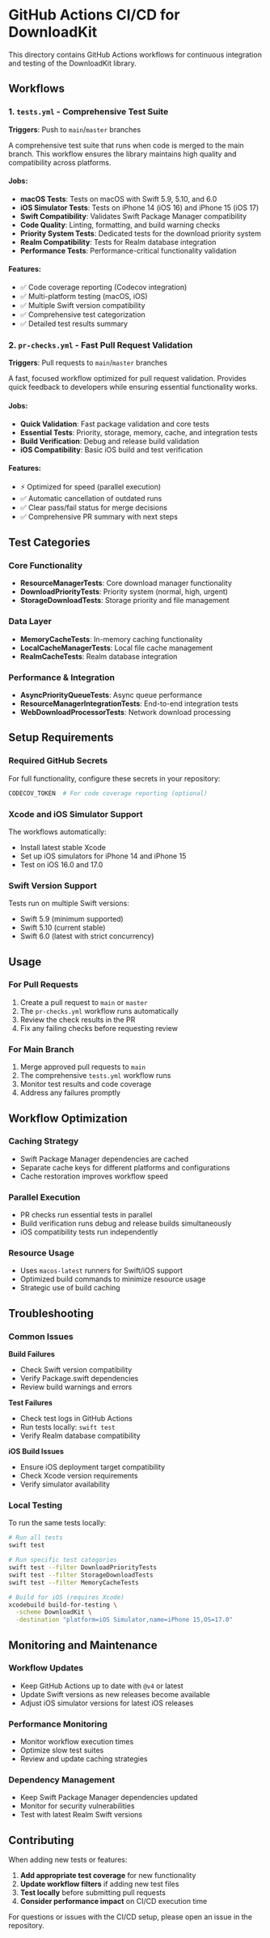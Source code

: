 # GitHub Actions CI/CD for DownloadKit

This directory contains GitHub Actions workflows for continuous integration and testing of the DownloadKit library.

## Workflows

### 1. `tests.yml` - Comprehensive Test Suite
**Triggers**: Push to `main`/`master` branches

A comprehensive test suite that runs when code is merged to the main branch. This workflow ensures the library maintains high quality and compatibility across platforms.

#### Jobs:
- **macOS Tests**: Tests on macOS with Swift 5.9, 5.10, and 6.0
- **iOS Simulator Tests**: Tests on iPhone 14 (iOS 16) and iPhone 15 (iOS 17)  
- **Swift Compatibility**: Validates Swift Package Manager compatibility
- **Code Quality**: Linting, formatting, and build warning checks
- **Priority System Tests**: Dedicated tests for the download priority system
- **Realm Compatibility**: Tests for Realm database integration
- **Performance Tests**: Performance-critical functionality validation

#### Features:
- ✅ Code coverage reporting (Codecov integration)
- ✅ Multi-platform testing (macOS, iOS)
- ✅ Multiple Swift version compatibility
- ✅ Comprehensive test categorization
- ✅ Detailed test results summary

### 2. `pr-checks.yml` - Fast Pull Request Validation
**Triggers**: Pull requests to `main`/`master` branches

A fast, focused workflow optimized for pull request validation. Provides quick feedback to developers while ensuring essential functionality works.

#### Jobs:
- **Quick Validation**: Fast package validation and core tests
- **Essential Tests**: Priority, storage, memory, cache, and integration tests
- **Build Verification**: Debug and release build validation
- **iOS Compatibility**: Basic iOS build and test verification

#### Features:
- ⚡ Optimized for speed (parallel execution)
- ✅ Automatic cancellation of outdated runs
- ✅ Clear pass/fail status for merge decisions
- ✅ Comprehensive PR summary with next steps

## Test Categories

### Core Functionality
- **ResourceManagerTests**: Core download manager functionality
- **DownloadPriorityTests**: Priority system (normal, high, urgent)
- **StorageDownloadTests**: Storage priority and file management

### Data Layer
- **MemoryCacheTests**: In-memory caching functionality
- **LocalCacheManagerTests**: Local file cache management
- **RealmCacheTests**: Realm database integration

### Performance & Integration
- **AsyncPriorityQueueTests**: Async queue performance
- **ResourceManagerIntegrationTests**: End-to-end integration tests
- **WebDownloadProcessorTests**: Network download processing

## Setup Requirements

### Required GitHub Secrets
For full functionality, configure these secrets in your repository:

```bash
CODECOV_TOKEN  # For code coverage reporting (optional)
```

### Xcode and iOS Simulator Support
The workflows automatically:
- Install latest stable Xcode
- Set up iOS simulators for iPhone 14 and iPhone 15
- Test on iOS 16.0 and 17.0

### Swift Version Support
Tests run on multiple Swift versions:
- Swift 5.9 (minimum supported)
- Swift 5.10 (current stable)
- Swift 6.0 (latest with strict concurrency)

## Usage

### For Pull Requests
1. Create a pull request to `main` or `master`
2. The `pr-checks.yml` workflow runs automatically
3. Review the check results in the PR
4. Fix any failing checks before requesting review

### For Main Branch
1. Merge approved pull requests to `main`
2. The comprehensive `tests.yml` workflow runs
3. Monitor test results and code coverage
4. Address any failures promptly

## Workflow Optimization

### Caching Strategy
- Swift Package Manager dependencies are cached
- Separate cache keys for different platforms and configurations
- Cache restoration improves workflow speed

### Parallel Execution
- PR checks run essential tests in parallel
- Build verification runs debug and release builds simultaneously
- iOS compatibility tests run independently

### Resource Usage
- Uses `macos-latest` runners for Swift/iOS support
- Optimized build commands to minimize resource usage
- Strategic use of build caching

## Troubleshooting

### Common Issues

**Build Failures**
- Check Swift version compatibility
- Verify Package.swift dependencies
- Review build warnings and errors

**Test Failures**
- Check test logs in GitHub Actions
- Run tests locally: `swift test`
- Verify Realm database compatibility

**iOS Build Issues**
- Ensure iOS deployment target compatibility
- Check Xcode version requirements
- Verify simulator availability

### Local Testing
To run the same tests locally:

```bash
# Run all tests
swift test

# Run specific test categories
swift test --filter DownloadPriorityTests
swift test --filter StorageDownloadTests
swift test --filter MemoryCacheTests

# Build for iOS (requires Xcode)
xcodebuild build-for-testing \
  -scheme DownloadKit \
  -destination "platform=iOS Simulator,name=iPhone 15,OS=17.0"
```

## Monitoring and Maintenance

### Workflow Updates
- Keep GitHub Actions up to date with `@v4` or latest
- Update Swift versions as new releases become available
- Adjust iOS simulator versions for latest iOS releases

### Performance Monitoring
- Monitor workflow execution times
- Optimize slow test suites
- Review and update caching strategies

### Dependency Management
- Keep Swift Package Manager dependencies updated
- Monitor for security vulnerabilities
- Test with latest Realm Swift versions

## Contributing

When adding new tests or features:

1. **Add appropriate test coverage** for new functionality
2. **Update workflow filters** if adding new test files
3. **Test locally** before submitting pull requests
4. **Consider performance impact** on CI/CD execution time

For questions or issues with the CI/CD setup, please open an issue in the repository.
